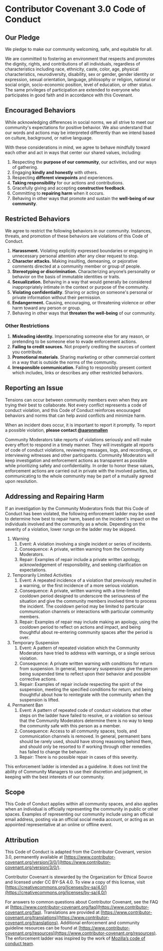 # Contributor Covenant 3.0 Code of Conduct

## Our Pledge

We pledge to make our community welcoming, safe, and equitable for all.

We are committed to fostering an environment that respects and promotes the dignity, rights, and contributions of all
individuals, regardless of characteristics including race, ethnicity, caste, color, age, physical characteristics,
neurodiversity, disability, sex or gender, gender identity or expression, sexual orientation, language, philosophy or
religion, national or social origin, socio-economic position, level of education, or other status. The same privileges
of participation are extended to everyone who participates in good faith and in accordance with this Covenant.

## Encouraged Behaviors

While acknowledging differences in social norms, we all strive to meet our community's expectations for positive
behavior. We also understand that our words and actions may be interpreted differently than we intend based on culture,
background, or native language.

With these considerations in mind, we agree to behave mindfully toward each other and act in ways that center our shared
values, including:

1. Respecting the **purpose of our community**, our activities, and our ways of gathering.
2. Engaging **kindly and honestly** with others.
3. Respecting **different viewpoints** and experiences.
4. **Taking responsibility** for our actions and contributions.
5. Gracefully giving and accepting **constructive feedback**.
6. Committing to **repairing harm** when it occurs.
7. Behaving in other ways that promote and sustain the **well-being of our community**.

## Restricted Behaviors

We agree to restrict the following behaviors in our community. Instances, threats, and promotion of these behaviors are
violations of this Code of Conduct.

1. **Harassment.** Violating explicitly expressed boundaries or engaging in unnecessary personal attention after any
  clear request to stop.
2. **Character attacks.** Making insulting, demeaning, or pejorative comments directed at a community member or group of
  people.
3. **Stereotyping or discrimination.** Characterizing anyone’s personality or behavior on the basis of immutable
  identities or traits.
4. **Sexualization.** Behaving in a way that would generally be considered inappropriately intimate in the context or
  purpose of the community.
5. **Violating confidentiality**. Sharing or acting on someone's personal or private information without their
  permission.
6. **Endangerment.** Causing, encouraging, or threatening violence or other harm toward any person or group.
7. Behaving in other ways that **threaten the well-being** of our community.

### Other Restrictions

1. **Misleading identity.** Impersonating someone else for any reason, or pretending to be someone else to evade
  enforcement actions.
2. **Failing to credit sources.** Not properly crediting the sources of content you contribute.
3. **Promotional materials**. Sharing marketing or other commercial content in a way that is outside the norms of the
  community.
4. **Irresponsible communication.** Failing to responsibly present content which includes, links or describes any other
  restricted behaviors.

## Reporting an Issue

Tensions can occur between community members even when they are trying their best to collaborate. Not every conflict
represents a code of conduct violation, and this Code of Conduct reinforces encouraged behaviors and norms that can help
avoid conflicts and minimize harm.

When an incident does occur, it is important to report it promptly. To report a possible violation, **please contact
[@aaronmallen](https://github.com/aaronmallen)**

Community Moderators take reports of violations seriously and will make every effort to respond in a timely manner. They
will investigate all reports of code of conduct violations, reviewing messages, logs, and recordings, or interviewing
witnesses and other participants. Community Moderators will keep investigation and enforcement actions as transparent as
possible while prioritizing safety and confidentiality. In order to honor these values, enforcement actions are carried
out in private with the involved parties, but communicating to the whole community may be part of a mutually agreed upon
resolution.

## Addressing and Repairing Harm

If an investigation by the Community Moderators finds that this Code of Conduct has been violated, the following
enforcement ladder may be used to determine how best to repair harm, based on the incident's impact on the individuals
involved and the community as a whole. Depending on the severity of a violation, lower rungs on the ladder may be
skipped.

1) Warning
    1) Event: A violation involving a single incident or series of incidents.
    2) Consequence: A private, written warning from the Community Moderators.
    3) Repair: Examples of repair include a private written apology, acknowledgement of responsibility, and seeking
      clarification on expectations.
2) Temporarily Limited Activities
    1) Event: A repeated incidence of a violation that previously resulted in a warning, or the first incidence of a
      more serious violation.
    2) Consequence: A private, written warning with a time-limited cooldown period designed to underscore the
      seriousness of the situation and give the community members involved time to process the incident. The cooldown
      period may be limited to particular communication channels or interactions with particular community members.
    3) Repair: Examples of repair may include making an apology, using the cooldown period to reflect on actions and
      impact, and being thoughtful about re-entering community spaces after the period is over.
3) Temporary Suspension
    1) Event: A pattern of repeated violation which the Community Moderators have tried to address with warnings, or a
      single serious violation.
    2) Consequence: A private written warning with conditions for return from suspension. In general, temporary
      suspensions give the person being suspended time to reflect upon their behavior and possible corrective actions.
    3) Repair: Examples of repair include respecting the spirit of the suspension, meeting the specified conditions for
      return, and being thoughtful about how to reintegrate with the community when the suspension is lifted.
4) Permanent Ban
    1) Event: A pattern of repeated code of conduct violations that other steps on the ladder have failed to resolve, or
      a violation so serious that the Community Moderators determine there is no way to keep the community safe with
      this person as a member.
    2) Consequence: Access to all community spaces, tools, and communication channels is removed. In general, permanent
      bans should be rarely used, should have strong reasoning behind them, and should only be resorted to if working
      through other remedies has failed to change the behavior.
    3) Repair: There is no possible repair in cases of this severity.

This enforcement ladder is intended as a guideline. It does not limit the ability of Community Managers to use their
discretion and judgment, in keeping with the best interests of our community.

## Scope

This Code of Conduct applies within all community spaces, and also applies when an individual is officially representing
the community in public or other spaces. Examples of representing our community include using an official email address,
posting via an official social media account, or acting as an appointed representative at an online or offline event.

## Attribution

This Code of Conduct is adapted from the Contributor Covenant, version 3.0, permanently available at
[https://www.contributor-covenant.org/version/3/0/](https://www.contributor-covenant.org/version/3/0/).

Contributor Covenant is stewarded by the Organization for Ethical Source and licensed under CC BY-SA 4.0. To view a copy
of this license, visit
[https://creativecommons.org/licenses/by-sa/4.0/](https://creativecommons.org/licenses/by-sa/4.0/)

For answers to common questions about Contributor Covenant, see the FAQ at
[https://www.contributor-covenant.org/faq](https://www.contributor-covenant.org/faq). Translations are provided at
[https://www.contributor-covenant.org/translations](https://www.contributor-covenant.org/translations). Additional
enforcement and community guideline resources can be found at
[https://www.contributor-covenant.org/resources](https://www.contributor-covenant.org/resources). The enforcement ladder
was inspired by the work of [Mozilla’s code of conduct team](https://github.com/mozilla/inclusion).
